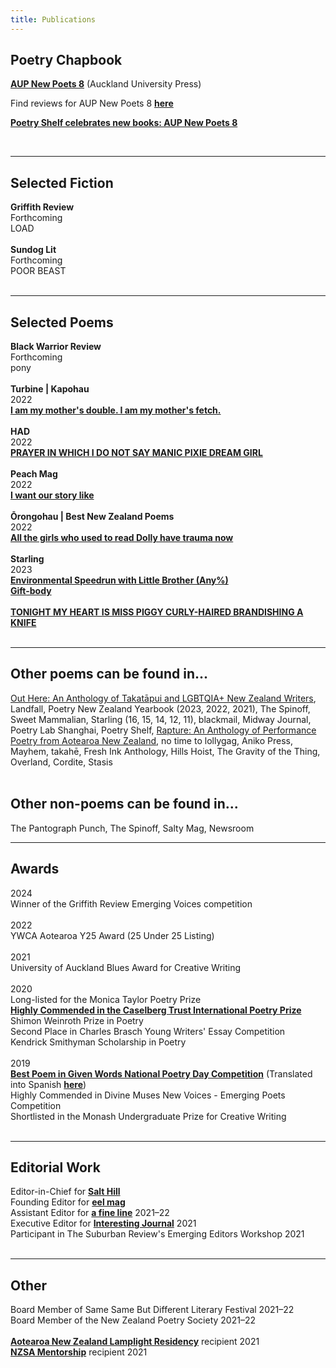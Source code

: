 ```yaml
---
title: Publications
---
```

## **Poetry Chapbook**

**[AUP New Poets 8](https://aucklanduniversitypress.co.nz/aup-new-poets-8/)** (Auckland University Press)

Find reviews for AUP New Poets 8 **[here](https://lilyholloway.co.nz/books)**

**[Poetry Shelf celebrates new books: AUP New Poets 8](https://nzpoetryshelf.com/2021/10/05/poetry-shelf-celebrates-new-books-aup-new-poets-8/)** 

<br>

---
## **Selected Fiction**
**Griffith Review**<br>
 Forthcoming<br>
 LOAD<br>
 <br>
 **Sundog Lit**<br>
 Forthcoming<br>
 POOR BEAST<br>
 <br>

---
## **Selected Poems**

**Black Warrior Review**<br>
Forthcoming<br>
pony<br>
<br>
**Turbine | Kapohau**<br>
 2022<br>
**<a href="http://turbinekapohau.org.nz/2022-contents-poetry-lily-holloway/">I am my mother's double. I am my mother's fetch.</a>**<br>
<br>
**HAD**<br>
 2022<br>
**<a href="https://www.havehashad.com/hadposts/prayer-in-which-i-do-not-say-manic-pixie-dream-girl">PRAYER IN WHICH I DO NOT SAY MANIC PIXIE DREAM GIRL</a>**<br>
<br>
**Peach Mag**<br>
2022<br>
**<a href="https://www.peachmgzn.com/lily-holloway">I want our story like</a>**<br>
<br>
**Ōrongohau | Best New Zealand Poems**<br>
2022<br>
**<a href="https://www.bestnewzealandpoems.org.nz/2021-contents/lily-holloway/">All the girls who used to read Dolly have trauma now</a>**<br>
<br>
**Starling**<br>
  2023<br>
**<a href="https://www.starlingmag.com/issue-16/lily-holloway">Environmental Speedrun with Little Brother (Any%)</a>**<br>
**<a href="https://www.starlingmag.com/issue-16/lily-holloway">Gift-body</a>**<br>
<br>
**<a href="https://www.starlingmag.com/issue-15/lily-holloway">TONIGHT MY HEART IS MISS PIGGY CURLY-HAIRED BRANDISHING A KNIFE</a>**<br>
<br>


---
## **Other poems can be found in...** <br>
<a href="https://aucklanduniversitypress.co.nz/out-here-an-anthology-of-takat-pui-and-lgbtqia-writers-from-aotearoa/">Out Here: An Anthology of Takatāpui and LGBTQIA+ New Zealand Writers</a>, Landfall, Poetry New Zealand Yearbook (2023, 2022, 2021), The Spinoff, Sweet Mammalian, Starling (16, 15, 14, 12, 11), blackmail, Midway Journal, Poetry Lab Shanghai, Poetry Shelf, <a href="https://aucklanduniversitypress.co.nz/rapture/">Rapture: An Anthology of Performance Poetry from Aotearoa New Zealand</a>, no time to lollygag, Aniko Press, Mayhem, takahē, Fresh Ink Anthology, Hills Hoist, The Gravity of the Thing, Overland, Cordite, Stasis<br>
<br>
## **Other non-poems can be found in...** <br>
The Pantograph Punch, The Spinoff, Salty Mag, Newsroom
<br>


---
## **Awards**<br>
2024<br>
Winner of the Griffith Review Emerging Voices competition<br>
<br>
2022<br>
YWCA Aotearoa Y25 Award (25 Under 25 Listing)<br>
<br>
2021<br>
University of Auckland Blues Award for Creative Writing<br>
<br>
2020<br>
Long-listed for the Monica Taylor Poetry Prize<br>
**<a href="https://www.caselbergtrust.org/news/poetry-prize-2020-winners-announced">Highly Commended in the Caselberg Trust International Poetry Prize</a>**<br>
Shimon Weinroth Prize in Poetry<br>
Second Place in Charles Brasch Young Writers' Essay Competition<br>
Kendrick Smithyman Scholarship in Poetry<br>
<br>
2019<br>
**<a href="https://nzgivenwords.blogspot.com/2019/09/">Best Poem in Given Words National Poetry Day Competition</a>** (Translated into Spanish **<a href="https://libropalabrasprestadas.blogspot.com/2019/11/dia-nacional-de-la-poesia-nueva-zelanda.html">here</a>**)<br>
Highly Commended in Divine Muses New Voices - Emerging Poets Competition<br>
Shortlisted in the Monash Undergraduate Prize for Creative Writing<br>
<br>

---
## **Editorial Work**<br>
Editor-in-Chief for **<a href="https://salthilljournal.net/">Salt Hill</a>**<br>
Founding Editor for **<a href="https://eelmag.com">eel mag</a>**<br>
Assistant Editor for **<a href="https://poetrysociety.org.nz/poems-reviews/a-fine-line-quarterly-magazine/">a fine line</a>** 2021–22<br>
Executive Editor for **<a href="https://www.interestingjournal.com/who-we-are">Interesting Journal</a>** 2021<br>
Participant in The Suburban Review's Emerging Editors Workshop 2021<br>
<br>

---
## **Other**<br>
Board Member of Same Same But Different Literary Festival 2021–22<br>
Board Member of the New Zealand Poetry Society 2021–22<br>
<br>
**<a href="https://www.varuna.com.au/online-programs/newzealand">Aotearoa New Zealand Lamplight Residency</a>** recipient 2021<br>
**<a href="https://authors.org.nz/opportunities/nzsa-programmes-and-services/nzsa-mentor-programme/mentee-recipients-of-2021/">NZSA Mentorship</a>** recipient 2021<br>
